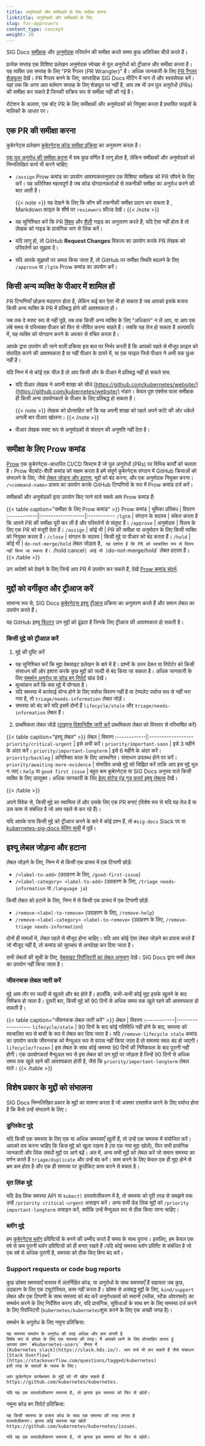 ```yaml
---
title: अनुमोदकों और समीक्षकों के लिए समीक्षा करना
linktitle: अनुमोदकों और समीक्षकों के लिए
slug: for-approvers
content_type: concept
weight: 20
---
```


<!-- अवलोकन -->

SIG Docs [समीक्षक](/docs/contribute/participate/#reviewers) और
[अनुमोदक](/docs/contribute/participate/#approvers) परिवर्तन की समीक्षा करते समय
कुछ अतिरिक्त चीज़ें करते हैं।

प्रत्येक सप्ताह एक विशिष्ट प्रलेखन अनुमोदक स्वेच्छा से पुल अनुरोधों को ट्रीआज और समीक्षा करता है। यह व्यक्ति उस सप्ताह के लिए "PR रैंगलर (PR Wrangler)" है। 
अधिक जानकारी के लिए [PR रैंगलर शेड्यूलर](https://github.com/kubernetes/website/wiki/PR-Wranglers) देखें। PR रैंगलर बनने के लिए, साप्ताहिक SIG Docs मीटिंग में भाग लें और स्वयंसेवक बनें। यहां तक कि अगर आप वर्तमान सप्ताह के लिए शेड्यूल पर नहीं हैं, आप  तब भी उन पुल अनुरोधों (PRs) की समीक्षा कर सकते हैं जिनकी सक्रिय रूप से समीक्षा नहीं की गई है।

रोटेशन के अलावा, एक बॉट PR के लिए समीक्षकों और अनुमोदकों को नियुक्त करता है प्रभावित फाइलों के मालिकों के आधार पर।

<!-- body -->

## एक PR की समीक्षा करना

कुबेरनेट्स प्रलेखन [कुबेरनेट्स कोड समीक्षा प्रक्रिया](https://github.com/kubernetes/community/blob/master/contributors/guide/owners.md#the-code-review-process) का अनुसरण करता है।

[एक पुल अनुरोध की समीक्षा करना](/docs/contribute/review/reviewing-prs) में सब कुछ वर्णित है लागू होता है, लेकिन समीक्षकों और अनुमोदकों को निम्नलिखित कार्य भी करने चाहिए:

- `/assign` Prow कमांड का उपयोग आवश्यकतानुसार एक विशिष्ट समीक्षक को PR सौंपने के लिए करें। यह अतिरिक्त महत्वपूर्ण है जब कोड योगदानकर्ताओं से तकनीकी समीक्षा का अनुरोध करने की बात आती है।

  {{< note >}}
  यह देखने के लिए कि कौन की तकनीकी समीक्षा  प्रदान कर सकता है , Markdown फ़ाइल के शीर्ष पर  `reviewers` फ़ील्ड देखें।
  {{< /note >}}

- यह सुनिश्चित करें कि PR [विषय](/docs/contribute/style/content-guide/) और [शैली](/docs/contribute/style/style-guide/) गाइड का अनुसरण करते हैं; यदि ऐसा नहीं होता है तो लेखक को गाइड के प्रासंगिक भाग से लिंक करें।
- यदि लागू हो, तो GitHub **Request Changes** विकल्प का उपयोग करके PR लेखक को परिवर्तनों का सुझाव दें।
- यदि आपके सुझावों पर अमल किया जाता हैं, तो GitHub पर समीक्षा स्थिति बदलने के लिए
`/approve` या `/lgtm` Prow कमांड का उपयोग करें।

## किसी अन्य व्यक्ति के पीआर में शामिल हों

PR टिप्पणियाँ छोड़ना मददगार होता है, लेकिन कई बार ऐसा भी हो सकता है जब आपको इसके बजाय किसी अन्य व्यक्ति के PR में प्रतिबद्ध होने की आवश्यकता हो।

जब तक वे स्पष्ट रूप से नहीं पूछें, तब तक किसी अन्य व्यक्ति के लिए "अधिकार" न लें आप, या आप एक लंबे समय से परित्यक्त पीआर को फिर से जीवित करना चाहते हैं। जबकि यह तेज हो सकता है अल्पावधि में, यह व्यक्ति को योगदान करने के अवसर से वंचित करता है।

आपके द्वारा उपयोग की जाने वाली प्रक्रिया इस बात पर निर्भर करती है कि आपको पहले से मौजूद फ़ाइल को संपादित करने की आवश्यकता है या नहीं पीआर के दायरे में, या एक फाइल जिसे पीआर ने अभी तक छुआ नहीं है।


यदि निम्न में से कोई एक चीज़ है तो आप किसी और के पीआर में प्रतिबद्ध नहीं हो सकते सच:

- यदि पीआर लेखक ने अपनी शाखा को सीधे
  [https://github.com/kubernetes/website/](https://github.com/kubernetes/website/) भंडार। केवल पुश एक्सेस वाला समीक्षक ही किसी अन्य उपयोगकर्ता के पीआर के लिए प्रतिबद्ध हो सकता है।

  {{< note >}}
  लेखक को प्रोत्साहित करें कि वह अपनी शाखा को पहले अपने कांटे की ओर धकेले
  अगली बार पीआर खोलना।
  {{< /note >}}

- पीआर लेखक स्पष्ट रूप से अनुमोदकों से संपादन की अनुमति नहीं देता है।

## समीक्षा के लिए Prow कमांड

[Prow](https://github.com/kubernetes/test-infra/blob/master/prow/README.md) एक
कुबेरनेट्स-आधारित CI/CD सिस्टम है जो पुल अनुरोधों (PRs) पर विभिन्न कार्यों को चलाता है।
Prow चैटबॉट-शैली कमांड को सक्षम करता है हमें संपूर्ण कुबेरनेट्स संगठन में GitHub क्रियाओं को
संभालने के लिए, जैसे [लेबल जोड़ना और हटाना](#adding-and-removing-issue-labels), मुद्दों को बंद करना, और एक अनुमोदक नियुक्त करना। `/<command-name>` प्रारूप का उपयोग करके GitHub टिप्पणियों के रूप में Prow कमांड दर्ज करें।

समीक्षकों और अनुमोदकों द्वारा उपयोग किए जाने वाले सबसे आम Prow कमांड हैं:

{{< table caption="समीक्षा के लिए Prow कमांड" >}}
Prow कमांड | भूमिका प्रतिबंध | विवरण
:------------|:------------------|:-----------
`/lgtm` | संगठन के सदस्य | संकेत करता है कि आपने PR की समीक्षा पूरी कर ली है और परिवर्तनों से संतुष्ट हैं।
`/approve` | अनुमोदक | विलय के लिए एक PR को मंजूरी देता हैं।
`/assign` | कोई भी | PR की समीक्षा या अनुमोदन के लिए किसी व्यक्ति को नियुक्त करता हैं।
`/close` | संगठन के सदस्य | किसी मुद्दे या पीआर को बंद करता हैं।
`/hold` | कोई भी | `do-not-merge/hold` लेबल जोड़ता है`, यह दर्शाता है कि PR को स्वचालित रूप से विलय नहीं किया जा सकता हैं।
`/hold cancel` | कोई भी | `do-not-merge/hold` लेबल हटाता हैं।
{{< /table >}}

उन आदेशों को देखने के लिए जिन्हें आप PR में उपयोग कर सकते हैं, देखें
[Prow कमांड संदर्भ](https://prow.k8s.io/command-help?repo=kubernetes%2Fwebsite).

##  मुद्दों को वर्गीकृत और ट्रीआज करें


सामान्य रूप  से, SIG Docs [कुबेरनेट्स इश्यू ट्रीआज](https://github.com/kubernetes/community/blob/master/contributors/guide/issue-triage.md) प्रक्रिया का अनुसरण करते हैं और समान लेबल का उपयोग करते हैं।


यह GitHub इश्यू [फिल्टर](https://github.com/kubernetes/website/issues?q=is%3Aissue+is%3Aopen+-label%3Apriority%2Fbacklog+-label%3Apriority%2Fimportant-longterm+-label%3Apriority%2Fimportant-soon+-label%3Atriage%2Fneeds-information+-label%3Atriage%2Fsupport+sort%3Acreated-asc)
उन मुद्दों को ढूंढता है जिनके लिए ट्रीआज की आवश्यकता हो सकती है।

### किसी मुद्दे को ट्रीआज़ करें

1. मुद्दे की पुष्टि करें
  - यह सुनिश्चित करें कि मुद्दा वेबसाइट प्रलेखन के बारे में है। प्रश्नों के उत्तर देकर या रिपोर्टर को किसी संसाधन की ओर
    इशारा करके कुछ मुद्दों को जल्दी से बंद किया जा सकता है। अधिक
    जानकारी के लिए [समर्थन अनुरोध या कोड बग रिपोर्ट](#support-requests-or-code-bug-reports) खंड देखें।
  - मूल्यांकन करें कि क्या मुद्दे में योग्यता है।
  - यदि समस्या में कार्रवाई योग्य होने के लिए पर्याप्त विवरण नहीं है 
    या टेम्पलेट पर्याप्त रूप से नहीं भरा गया है, तो `triage/needs-information` लेबल जोड़ें।
  - समस्या को बंद करें यदि इसमें दोनों हैं `lifecycle/stale` और `triage/needs-information` लेबल हैं।

2. प्राथमिकता लेबल जोड़ें ([ट्राइएज दिशानिर्देश जारी करें](https://github.com/kubernetes/community/blob/master/contributors/guide/issue-triage.md#define-priority) प्राथमिकता लेबल को विस्तार से परिभाषित करें)

  {{< table caption="इश्यू लेबल" >}}
  लेबल | विवरण
  :------------|:------------------
  `priority/critical-urgent` | इसे अभी करें।
  `priority/important-soon` | इसे 3 महीने के अंदर करें।
  `priority/important-longterm` | इसे 6 महीने के अंदर करें।
  `priority/backlog` | अनिश्चित काल के लिए आस्थगित। संसाधन उपलब्ध होने पर करें।
  `priority/awaiting-more-evidence` | संभावित अच्छे मुद्दे को चिह्नित करें ताकि आप इस मुद्दे भूल न जाएं।
  `help` या `good first issue` | बहुत कम कुबेरनेट्स या SIG Docs अनुभव वाले किसी व्यक्ति के लिए उपयुक्त। अधिक जानकारी के लिए [हेल्प वांटेड एंड गुड फर्स्ट इश्यू लेबल्स](https://kubernetes.dev/docs/guide/help-wanted/) देखें।

  {{< /table >}}

  अपने विवेक से, किसी मुद्दे का स्वामित्व लें और उसके लिए एक PR बनाएं
  (विशेष रूप से यदि यह तेज़ है या उस काम से संबंधित है जो आप पहले से कर रहे हैं)।

यदि आपके पास किसी मुद्दे को ट्रीआज करने के बारे में कोई प्रश्न हैं, तो  `#sig-docs` Slack पर या [kubernetes-sig-docs मेलिंग सूची](https://groups.google.com/forum/#!forum/kubernetes-sig-docs) में पूछें।

## इश्यू लेबल जोड़ना और हटाना

लेबल जोड़ने के लिए, निम्न में से किसी एक प्रारूप में एक टिप्पणी छोड़ें:

- `/<label-to-add>` (उदाहरण के लिए, `/good-first-issue`)
- `/<label-category> <label-to-add>` (उदाहरण के लिए, `/triage needs-information` या `/language ja`)

किसी लेबल को हटाने के लिए, निम्न में से किसी एक प्रारूप में एक टिप्पणी छोड़ें:

- `/remove-<label-to-remove>` (उदाहरण के लिए, `/remove-help`)
- `/remove-<label-category> <label-to-remove>` (उदाहरण के लिए, `/remove-triage needs-information`)

दोनों ही मामलों में, लेबल पहले से मौजूद होना चाहिए। यदि आप कोई ऐसा लेबल जोड़ने का प्रयास करते हैं जो मौजूद नहीं है, तो कमांड को
चुपचाप से अनदेखा कर दिया जाता है।

सभी लेबलों की सूची के लिए, [वेबसाइट रिपॉजिटरी का लेबल अनुभाग](https://github.com/kubernetes/website/labels) देखें। SIG Docs द्वारा सभी लेबल का उपयोग नहीं किया जाता है।

### जीवनचक्र लेबल जारी करें
मुद्दे आम तौर पर जल्दी से खुलते और बंद होते हैं।
हालाँकि, कभी-कभी कोई मुद्दा इसके खुलने के बाद निष्क्रिय हो जाता है।
दूसरी बार, किसी मुद्दे को 90 दिनों से अधिक समय तक खुले रहने की आवश्यकता हो सकती है।

{{< table caption="जीवनचक्र लेबल जारी करें" >}}
लेबल | विवरण
:------------|:------------------
`lifecycle/stale` | 90 दिनों के बाद कोई गतिविधि नहीं होने के बाद, समस्या को स्वचालित रूप से बासी के रूप में लेबल कर दिया जाता है। यदि `/remove-lifecycle stale` कमांड का उपयोग करके जीवनचक्र को मैन्युअल रूप से वापस नहीं किया जाता है तो समस्या स्वतः बंद हो जाएगी।
`lifecycle/frozen` | इस लेबल के साथ कोई समस्या 90 दिनों की निष्क्रियता के बाद पुरानी नहीं होगी। एक उपयोगकर्ता मैन्युअल रूप से इस लेबल को उन मुद्दों पर जोड़ता है जिन्हें 90 दिनों से अधिक समय तक खुले रहने की आवश्यकता होती है, जैसे कि `priority/important-longterm` लेबल वाले।
{{< /table >}}

## विशेष प्रकार के मुद्दों को संभालना

SIG Docs निम्नलिखित प्रकार के मुद्दों का सामना करता है जो अक्सर दस्तावेज करने के लिए पर्याप्त होता है कि कैसे उन्हें संभालने के लिए।

### डुप्लिकेट मुद्दे

यदि किसी एक समस्या के लिए एक या अधिक समस्याएँ खुली हैं, तो उन्हें एक समस्या में संयोजित करें।
आपको तय करना चाहिए कि किस मुद्दे को खुला रखना है (या
एक नया मुद्दा खोलें), फिर सभी प्रासंगिक जानकारी और लिंक संबंधी मुद्दों पर आगे बढ़ें।
अंत में, अन्य सभी मुद्दों को लेबल करें जो समान समस्या का वर्णन करते हैं `triage/duplicate` और उन्हें बंद करें। काम करने के लिए केवल एक ही मुद्दा होने से भ्रम कम होता है
और एक ही समस्या पर डुप्लीकेट काम करने से बचता है।

### मृत लिंक मुद्दे

यदि डेड लिंक समस्या API या `kubectl` दस्तावेज़ीकरण में है, तो समस्या को पूरी तरह से समझने तक उन्हें `/priority critical-urgent` असाइन करें। अन्य सभी डेड लिंक मुद्दों को `/priority important-longterm` असाइन करें, क्योंकि उन्हें मैन्युअल रूप से ठीक किया जाना चाहिए।

### ब्लॉग मुद्दे

हम [कुबेरनेट्स ब्लॉग](/blog/) प्रविष्टियों के बनने की उम्मीद करते हैं
समय के साथ पुराना। इसलिए, हम केवल एक वर्ष से कम पुरानी ब्लॉग प्रविष्टियों को ही बनाए रखते हैं।यदि कोई समस्या ब्लॉग प्रविष्टि से संबंधित है जो एक वर्ष से अधिक पुरानी है, समस्या को ठीक किए बिना बंद करें।

### Support requests or code bug reports

कुछ डॉक्स समस्याएँ वास्तव में अंतर्निहित कोड, या अनुरोधों के साथ समस्याएँ हैं
सहायता जब कुछ, उदाहरण के लिए एक ट्यूटोरियल, काम नहीं करता है।
डॉक्स से असंबद्ध मुद्दों के लिए, `kind/support` लेबल और एक टिप्पणी के साथ समस्या को बंद करें अनुरोधकर्ता को स्थानों (स्लैक, स्टैक ओवरफ्लो) का समर्थन करने के लिए निर्देशित करना और, यदि प्रासंगिक, सुविधाओं के साथ बग के लिए समस्या दर्ज करने के लिए रिपॉजिटरी (`kubernetes/kubernetes`शुरू करने के लिए एक अच्छी जगह है)।

समर्थन के अनुरोध के लिए नमूना प्रतिक्रिया:

```none
यह समस्या समर्थन के अनुरोध की तरह अधिक और कम लगती है
विशेष रूप से डॉक्स के लिए एक समस्या की तरह। मैं आपको लाने के लिए प्रोत्साहित करता हूं
आपका प्रश्न `#kubernetes-users` चैनल में
[Kubernetes slack](https://slack.k8s.io/). आप सर्च भी कर सकते हैं जैसे संसाधन
[Stack Overflow](https://stackoverflow.com/questions/tagged/kubernetes)
इसी तरह के सवालों के जवाब के लिए।

आप कुबेरनेट्स कार्यक्षमता के मुद्दों को भी खोल सकते हैं
https://github.com/kubernetes/kubernetes.

यदि यह एक दस्तावेज़ीकरण समस्या है, तो कृपया इस समस्या को फिर से खोलें।
```

नमूना कोड बग रिपोर्ट प्रतिक्रिया:

```none
यह किसी समस्या के बजाय कोड के साथ एक समस्या की तरह लगता है
दस्तावेज़ीकरण। कृपया कोई समस्या यहां खोलें
https://github.com/kubernetes/kubernetes/issues.

यदि यह एक दस्तावेज़ीकरण समस्या है, तो कृपया इस समस्या को फिर से खोलें।
```
